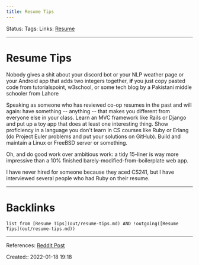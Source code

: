 ```yaml
---
title: Resume Tips
---
```

Status: 
Tags: 
Links: [Resume](out/resume.md)
___
# Resume Tips
Nobody gives a shit about your discord bot or your NLP weather page or your Android app that adds two integers together, **if** you just copy pasted code from tutorialspoint, w3school, or some tech blog by a Pakistani middle schooler from Lahore

Speaking as someone who has reviewed co-op resumes in the past and will again: have something -- anything -- that makes you different from everyone else in your class. Learn an MVC framework like Rails or Django and put up a toy app that does at least one interesting thing. Show proficiency in a language you don't learn in CS courses like Ruby or Erlang (do Project Euler problems and put your solutions on GitHub). Build and maintain a Linux or FreeBSD server or something.

Oh, and do good work over ambitious work: a tidy 15-liner is way more impressive than a 10% finished barely-modified-from-boilerplate web app.

I have never hired for someone because they aced CS241, but I have interviewed several people who had Ruby on their resume.
___
# Backlinks
```dataview
list from [Resume Tips](out/resume-tips.md) AND !outgoing([Resume Tips](out/resume-tips.md))
```
___
References: [Reddit Post](https://www.reddit.com/r/uwaterloo/comments/aaxmql/super_harsh_resume_tips_for_first_year_c0ps/?utm_medium=android_app&utm_source=share)

Created:: 2022-01-18 19:18
